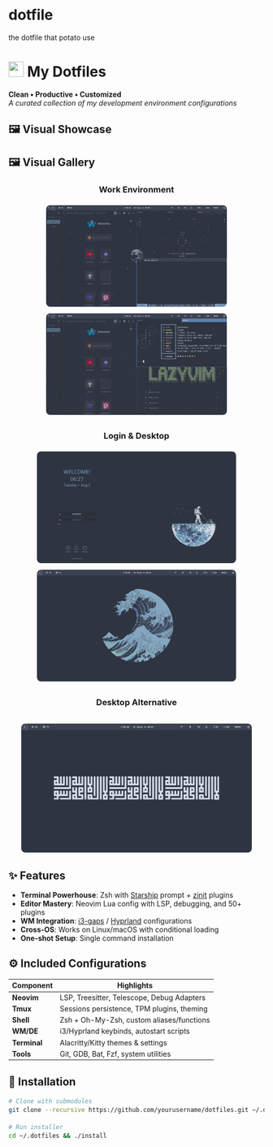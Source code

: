 # dotfile
the dotfile that potato use
# <img src="assets/icon.png" width="30" height="30"> My Dotfiles

**Clean • Productive • Customized**  
*A curated collection of my development environment configurations*

## 🖼️ Visual Showcase
## 🖼️ Visual Gallery

<div align="center">
  
### Work Environment
<a href="screenshots/onwork.png" target="_blank">
  <img src="screenshots/onwork.png" alt="Work Environment" style="height:200px; border-radius:8px; margin:5px;">
</a>
<a href="screenshots/onwork1.png" target="_blank">
  <img src="screenshots/onwork1.png" alt="Alternative Work View" style="height:200px; border-radius:8px; margin:5px;">
</a>

### Login & Desktop
<a href="screenshots/sddm.png" target="_blank">
  <img src="screenshots/sddm.png" alt="SDDM Login Screen" style="height:220px; border-radius:8px; margin:5px;">
</a>
<a href="screenshots/main.png" target="_blank">
  <img src="screenshots/main.png" alt="Main Desktop" style="height:220px; border-radius:8px; margin:5px;">
</a>

### Desktop Alternative
<a href="screenshots/main1.png" target="_blank">
  <img src="screenshots/main1.png" alt="Alternative Desktop View" style="max-width:90%; border-radius:8px; margin-top:15px;">
</a>

</div>


## ✨ Features
- **Terminal Powerhouse**: Zsh with [Starship](https://starship.rs) prompt + [zinit](https://github.com/zdharma-continuum/zinit) plugins
- **Editor Mastery**: Neovim Lua config with LSP, debugging, and 50+ plugins
- **WM Integration**: [i3-gaps](https://github.com/Airblader/i3) / [Hyprland](https://hyprland.org/) configurations
- **Cross-OS**: Works on Linux/macOS with conditional loading
- **One-shot Setup**: Single command installation

## ⚙️ Included Configurations
| Component       | Highlights                              |
|-----------------|-----------------------------------------|
| **Neovim**      | LSP, Treesitter, Telescope, Debug Adapters |
| **Tmux**        | Sessions persistence, TPM plugins, theming |
| **Shell**       | Zsh + Oh-My-Zsh, custom aliases/functions |
| **WM/DE**       | i3/Hyprland keybinds, autostart scripts |
| **Terminal**    | Alacritty/Kitty themes & settings       |
| **Tools**       | Git, GDB, Bat, Fzf, system utilities    |

## 🚀 Installation
```bash
# Clone with submodules
git clone --recursive https://github.com/yourusername/dotfiles.git ~/.dotfiles

# Run installer
cd ~/.dotfiles && ./install
